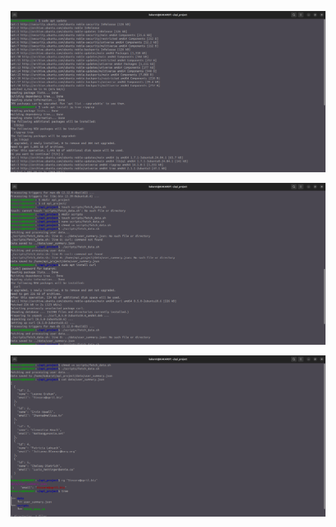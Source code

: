 ![](https://github.com/Raman7072/datamonk-internship_projects/blob/main/1_Foundation/01_linux/api_project/P%204_1.png)

![](https://github.com/Raman7072/datamonk-internship_projects/blob/main/1_Foundation/01_linux/api_project/P%204_2.png)

![](https://github.com/Raman7072/datamonk-internship_projects/blob/main/1_Foundation/01_linux/api_project/P%204_3.png)

